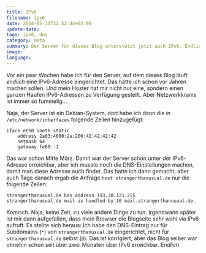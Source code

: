```yaml
---
title: IPv6
filename: ipv6
date: 2024-05-31T22:52:44+02:00
update-date:
tags: ipv6, dns
category: meta
summary: Der Server für dieses Blog unterstützt jetzt auch IPv6. Endlich.
image:
language:
---
```


Vor ein paar Wochen habe ich für den Server, auf dem dieses Blog läuft _endlich_ eine IPv6-Adresse eingerichtet. Das hätte ich schon vor Jahren machen sollen. Und mein Hoster hat mir nicht nur eine, sondern einen ganzen Haufen IPv6-Adressen zu Verfügung gestellt. Aber Netzwerkkrams ist immer so fummelig…

Naja, der Server ist ein Debian-System, dort habe ich dann die in `/etc/network/interfaces` folgende Zeilen hinzugefügt:

```
iface eth0 inet6 static
	address 2a03:4000:2a:200:42:42:42:42
	netmask 64
	gateway fe80::1
```

Das war schon Mitte März. Damit war der Server schon unter der IPv6-Adresse erreichbar, aber ich musste noch die DNS-Einstellungen machen, damit man diese Adresse auch findet. Das hatte ich dann gemacht, aber auch Tage danach ergab die Anfrage `host strangerthanusual.de` nur die folgende Zeilen:

```
strangerthanusual.de has address 193.30.121.255
strangerthanusual.de mail is handled by 10 mail.strangerthanusual.de.
```

Komisch. Naja, keine Zeit, zu viele andere Dinge zu tun. Irgendwann später ist mir dann aufgefallen, dass mein Browser die Blogseite _sehr wohl_ via IPv6 aufruft. Es stellte sich heraus: Ich habe den DNS-Eintrag nur für Subdomains (`*`) von `strangerthanusual.de` eingerichtet, nicht für `strangerthanusual.de` selbst (`@`). Das ist korrigiert, aber das Blog selber war ohnehin schon seit über zwei Monaten über IPv6 erreichbar. _Endlich_.
